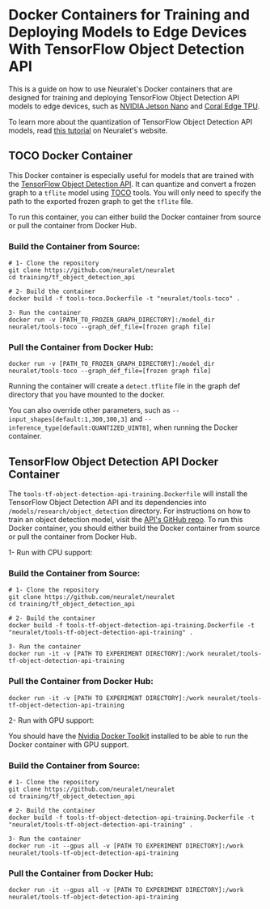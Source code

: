 # Docker Containers for Training and Deploying Models to Edge Devices With TensorFlow Object Detection API


This is a guide on how to use Neuralet's Docker containers that are designed for training and deploying TensorFlow Object Detection API models to edge devices, such as [NVIDIA Jetson Nano](https://developer.nvidia.com/embedded/jetson-nano-developer-kit) and [Coral Edge TPU](https://coral.ai/products/). 

To learn more about the quantization of TensorFlow Object Detection API models, read [this tutorial](https://neuralet.com/docs/tutorials/tf-object-detection-api-model-quantization/) on Neuralet's website.

## TOCO Docker Container

This Docker container is especially useful for models that are trained with the [TensorFlow Object Detection API](https://github.com/tensorflow/models/tree/master/research/object_detection). It can quantize and convert a frozen graph to a `tflite` model using [TOCO](https://github.com/tensorflow/tensorflow/tree/master/tensorflow/lite/toco) tools. You will only need to specify the path to the exported frozen graph to get the `tflite` file.

To run this container, you can either build the Docker container from source or pull the container from Docker Hub.

### Build the Container from Source:

```
# 1- Clone the repository
git clone https://github.com/neuralet/neuralet
cd training/tf_object_detection_api

# 2- Build the container
docker build -f tools-toco.Dockerfile -t "neuralet/tools-toco" .

3- Run the container
docker run -v [PATH_TO_FROZEN_GRAPH_DIRECTORY]:/model_dir neuralet/tools-toco --graph_def_file=[frozen graph file]
```

### Pull the Container from Docker Hub:
```
docker run -v [PATH_TO_FROZEN_GRAPH_DIRECTORY]:/model_dir neuralet/tools-toco --graph_def_file=[frozen graph file]
```

Running the container will create a `detect.tflite` file in the graph def directory that you have mounted to the docker.

You can also override other parameters, such as `--input_shapes[default:1,300,300,3]` and 
`--inference_type[default:QUANTIZED_UINT8]`, when running the Docker container.


## TensorFlow Object Detection API Docker Container

The `tools-tf-object-detection-api-training.Dockerfile` will install the TensorFlow Object Detection API and its dependencies into `/models/research/object_detection` directory. For instructions on how to train an object detection model, visit the [API's GitHub repo](https://github.com/tensorflow/models/tree/master/research/object_detection). To run this Docker container, you should either build the Docker container from source or pull the container from Docker Hub.


1- Run with CPU support:

### Build the Container from Source:
```
# 1- Clone the repository
git clone https://github.com/neuralet/neuralet
cd training/tf_object_detection_api

# 2- Build the container
docker build -f tools-tf-object-detection-api-training.Dockerfile -t "neuralet/tools-tf-object-detection-api-training" .

3- Run the container
docker run -it -v [PATH TO EXPERIMENT DIRECTORY]:/work neuralet/tools-tf-object-detection-api-training
```
### Pull the Container from Docker Hub:
```
docker run -it -v [PATH TO EXPERIMENT DIRECTORY]:/work neuralet/tools-tf-object-detection-api-training

``` 

2- Run with GPU support:


You should have the [Nvidia Docker Toolkit](https://github.com/NVIDIA/nvidia-docker) installed to be able to run the Docker container with GPU support.

### Build the Container from Source:
```
# 1- Clone the repository
git clone https://github.com/neuralet/neuralet
cd training/tf_object_detection_api

# 2- Build the container
docker build -f tools-tf-object-detection-api-training.Dockerfile -t "neuralet/tools-tf-object-detection-api-training" .

3- Run the container
docker run -it --gpus all -v [PATH TO EXPERIMENT DIRECTORY]:/work neuralet/tools-tf-object-detection-api-training
```
### Pull the Container from Docker Hub:
```
docker run -it --gpus all -v [PATH TO EXPERIMENT DIRECTORY]:/work neuralet/tools-tf-object-detection-api-training
```

